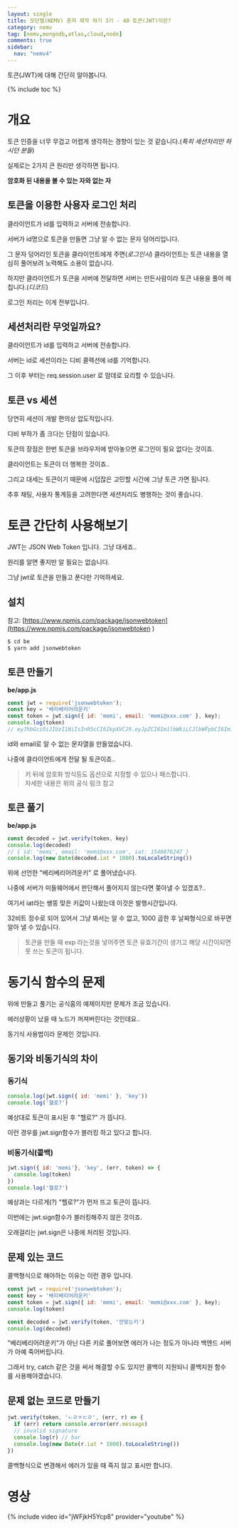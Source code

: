 ```yaml
---
layout: single
title: 모던웹(NEMV) 혼자 제작 하기 3기 - 40 토큰(JWT)이란?
category: nemv
tag: [nemv,mongodb,atlas,cloud,node]
comments: true
sidebar:
  nav: "nemv4"
---
```


토큰(JWT)에 대해 간단히 알아봅니다.

{% include toc %}

# 개요

토큰 인증을 너무 무겁고 어렵게 생각하는 경향이 있는 것 같습니다.(_특히 세션처리만 하시던 분들_)

실제로는 2가지 큰 원리만 생각하면 됩니다.

**암호화 된 내용을 볼 수 있는 자와 없는 자**

## 토큰을 이용한 사용자 로그인 처리

클라이언트가 id를 입력하고 서버에 전송합니다.

서버가 id명으로 토큰을 만들면 그냥 알 수 없는 문자 덩어리입니다.

그 문자 덩어리인 토큰을 클라이언트에게 주면(_로그인시_) 클라이언트는 토큰 내용을 열심히 풀어보려 노력해도 소용이 없습니다.

하지만 클라이언트가 토큰을 서버에 전달하면 서버는 만든사람이라 토큰 내용을 풀어 헤칩니다.(_디코드_)

로그인 처리는 이게 전부입니다.

## 세션처리란 무엇일까요?

클라이언트가 id를 입력하고 서버에 전송합니다.

서버는 id로 세션이라는 디비 콜렉션에 id를 기억합니다.

그 이후 부터는 req.session.user 로 맘데로 요리할 수 있습니다.

## 토큰 vs 세션

당연히 세션이 개발 편의상 압도적입니다.

디비 부하가 좀 크다는 단점이 있습니다.

토큰의 장점은 한번 토큰을 브라우저에 받아놓으면 로그인이 필요 없다는 것이죠.

클라이언트는 토큰이 더 행복한 것이죠.. 

그리고 대세는 토큰이기 때문에 시덥잖은 고민할 시간에 그냥 토큰 가면 됩니다.

추후 채팅, 사용자 통계등을 고려한다면 세션처리도 병행하는 것이 좋습니다.

# 토큰 간단히 사용해보기

JWT는 JSON Web Token 입니다. 그냥 대세죠..

원리를 알면 좋지만 알 필요는 없습니다.

그냥 jwt로 토큰을 만들고 푼다만 기억하세요.

##  설치

참고: [https://www.npmjs.com/package/jsonwebtoken](https://www.npmjs.com/package/jsonwebtoken
)
```bash
$ cd be
$ yarn add jsonwebtoken
```

## 토큰 만들기

**be/app.js**  
```javascript
const jwt = require('jsonwebtoken');
const key = '베리베리어려운키'
const token = jwt.sign({ id: 'memi', email: 'memi@xxx.com' }, key);
console.log(token)
// eyJhbGciOiJIUzI1NiIsInR5cCI6IkpXVCJ9.eyJpZCI6Im1lbWkiLCJlbWFpbCI6Im1lbWlAeHh4LmNvbSIsImlhdCI6MTU0MDg3NjI0N30.llOQTZb4p5cFTz_4jrhb1YMTroFJq0TJtk-wRlub5FQ
```

id와 email로 알 수 없는 문자열을 만들었습니다. 

나중에 클라이언트에게 전달 될 토큰이죠..

> 키 뒤에 암호화 방식등도 옵션으로 지정할 수 있으나 패스합니다.  
자세한 내용은 위의 공식 링크 참고

## 토큰 풀기

**be/app.js**  
```javascript
const decoded = jwt.verify(token, key) 
console.log(decoded) 
// { id: 'memi', email: 'memi@xxx.com', iat: 1540876247 }
console.log(new Date(decoded.iat * 1000).toLocaleString())
```

위에 선언한 "베리베리어려운키" 로 풀어냈습니다.

나중에 서버가 미들웨어에서 판단해서 풀어지지 않는다면 쫒아낼 수 있겠죠?..

여기서 iat라는 쌩뚱 맞은 키값이 나왔는데 이것은 발행시간입니다.

32비트 정수로 되어 있어서 그냥 봐서는 알 수 없고, 1000 곱한 후 날짜형식으로 바꾸면 알아 낼 수 있습니다.

> 토큰을 만들 때 exp 라는것을 넣어주면 토큰 유효기간이 생기고 해당 시간이되면 못 쓰는 토큰이 됩니다.

# 동기식 함수의 문제

위에 만들고 풀기는 공식홈의 예제이지만 문제가 조금 있습니다.

에러상황이 났을 때 노드가 꺼져버린다는 것인데요..

동기식 사용법이라 문제인 것입니다.

## 동기와 비동기식의 차이

### 동기식
```javascript
console.log(jwt.sign({ id: 'memi' }, 'key'))
console.log('헬로?')
```

예상대로 토큰이 표시된 후 "헬로?" 가 뜹니다. 

이런 경우를 jwt.sign함수가 블러킹 하고 있다고 합니다.

### 비동기식(콜백)
```javascript
jwt.sign({ id: 'memi'}, 'key', (err, token) => {
  console.log(token)
})
console.log('헬로?')
```

예상과는 다르게(?) "헬로?"가 먼저 뜨고 토큰이 뜹니다. 

이번에는 jwt.sign함수가 블러킹해주지 않은 것이죠.

오래걸리는 jwt.sign은 나중에 처리된 것입니다.

## 문제 있는 코드

콜백형식으로 해야하는 이유는 이런 경우 입니다.

```javascript
const jwt = require('jsonwebtoken');
const key = '베리베리어려운키'
const token = jwt.sign({ id: 'memi', email: 'memi@xxx.com' }, key);
console.log(token)

const decoded = jwt.verify(token, '안맞는키') 
console.log(decoded) 
```

"베리베리어려운키"가 아닌 다른 키로 풀어보면 에러가 나는 정도가 아니라 백엔드 서버가 아예 죽어버립니다.

그래서 try, catch 같은 것을 써서 해결할 수도 있지만 콜백이 지원되니 콜백지원 함수를 사용해야겠습니다.  

## 문제 없는 코드로 만들기

```javascript
jwt.verify(token, 'ㄴㄹㅈㄷㄹ', (err, r) => {
  if (err) return console.error(err.message) 
  // invalid signature
  console.log(r) // bar
  console.log(new Date(r.iat * 1000).toLocaleString())
})
```

콜백형식으로 변경해서 에러가 있을 때 죽지 않고 표시만 합니다.

# 영상

{% include video id="jWFjkH5Ycp8" provider="youtube" %}   




